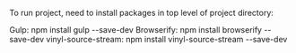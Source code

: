 To run project, need to install packages in top level of project directory:

Gulp: npm install gulp --save-dev
Browserify:  npm install browserify --save-dev
vinyl-source-stream: npm install vinyl-source-stream --save-dev
